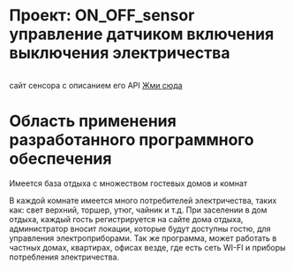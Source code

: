 
   <h1 class="text" >Проект: ON_OFF_sensor управление датчиком включения выключения электричества </h1>
    <p class="text"><img src="{% static 'images/sensor.png' %}" alt=""></p>
    <p>сайт сенсора с описанием его API <a target="_blank"  href="https://tasmota.github.io/docs/" >Жми сюда</a></p>
    <h1 class="text" >Область применения разработанного программного обеспечения</h1>

   Имеется база отдыха с множеством гостевых домов и комнат

В каждой комнате имеется много потребителей электричества, таких как: свет верхний, торшер, утюг, чайник и т.д.
При заселении в дом отдыха, каждый гость регистрируется на сайте дома отдыха, администратор вносит локации, которые будут доступны гостю, для управления электроприборами.
Так же программа, может работать в частных домах, квартирах, офисах везде, где есть сеть WI-FI и приборы потребления электричества. 

   












